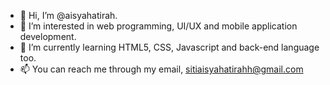 - 👋 Hi, I’m @aisyahatirah. 
- 👀 I’m interested in web programming, UI/UX and mobile application development.
- 🌱 I’m currently learning HTML5, CSS, Javascript and back-end language too.
- 📫 You can reach me through my email, sitiaisyahatirahh@gmail.com

